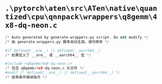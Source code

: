 # `.\pytorch\aten\src\ATen\native\quantized\cpu\qnnpack\wrappers\q8gemm\4x8-dq-neon.c`

```py
/* Auto-generated by generate-wrappers.py script. Do not modify */
/* 由 generate-wrappers.py 脚本自动生成。请勿修改 */

#if defined(__arm__) || defined(__aarch64__)
/* 如果定义了 __arm__ 或 __aarch64__ 宏 */

#include <q8gemm/4x8-dq-neon.c>
/* 包含 q8gemm/4x8-dq-neon.c 头文件 */
#endif /* defined(__arm__) || defined(__aarch64__) */
/* 结束条件编译指令 */
```